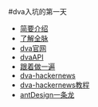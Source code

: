 #dva入坑的第一天
- <a href="https://github.com/sorrycc/blog/issues/10">简要介绍</a></br>
- <a href="https://github.com/dvajs/dva-knowledgemap">了解全脉</a></br>
- <a href="https://github.com/dvajs/dva">dva官网</a></br>
- <a href="https://github.com/dvajs/dva#api">dvaAPI</a></br>
- <a href="https://github.com/dvajs/dva-docs/">跟着做一遍</a></br>
- <a href="https://github.com/dvajs/dva-hackernews">dva-hackernews</a></br>
- <a href="https://github.com/sorrycc/blog/issues/9">dva-hackernews教程</a></br>
- <a href="https://ant.design/index-cn">antDesign一条龙</a></br>

